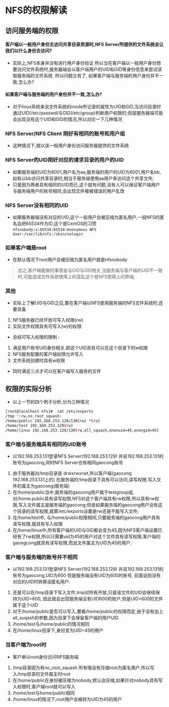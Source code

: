 
# NFS的权限解读

## 访问服务端的权限

#### 客户端以一般用户身份去访问共享目录资源时,NFS Server所提供的文件系统会让我们以什么身份去访问? 

* 实际上,NFS本身并没有进行用户身份验证 所以当在客户端以一般用户身份想要访问文件系统时,服务器端会以客户端用户的UID和GID等身份信息来尝试读取服务端的文件系统. 所以问题又有了, 如果客户端与服务端的用户身份并不一致,怎么办? 


####  如果客户端与服务端的用户身份并不一致,怎么办?

* 对于linux系统来说文件系统的inode所记录的属性为UID和GID,当访问目录时通过UID(/etc/passwd)与GID(/etc/group)判断用户权限的;但是服务器端可能会出现没有这个UID和GID的情况,所以对应一下几种情况

### NFS Server/NFS Client 刚好有相同的账号和用户组
* 这种情况下,就以该一般用户身份访问服务器提供的文件系统
### NFS Server的UID刚好对应的请求目录的用户的UID
* 如果服务端的UID为6001,用户名为aa,服务端的用户的UID为6001,用户名bb,如有以bb访问共享目录时,相当于服务端使用aa用户来访问这个共享文件;
* 只是因为两者具有相同的UID而已,这个就有问题,没有人可以保证客户端用户与服务端用户的账号相同,会出现文件被被错误的用户乱改

### NFS Server没有相同的UID
* 如果服务器端没有对应的UID,这个一般用户会被压缩为匿名用户,一般NFS的匿名会把65534作为ID,这个是CentOS的习惯
`nfsnobody:x:65534:65534:Anonymous NFS User:/var/lib/nfs:/sbin/nologin`

### 如果客户端是root
* 在默认情况下root用户会被压缩为匿名用户就是nfsnobody


> 总之,客户端能做的事情是与UID与GID相关,当服务端与客户端的UID不一致时,可能造成文件系统使用上的混乱这个是NFS使用上的弊端;


### 其他 
* 实际上了解UID与GID之后,要在客户端以NFS使用服务端的NFS文件系统时,还要具备
1. NFS服务器已经开放可写入权限(rw)
2. 实际文件权限具有可写入(w)的权限

* 总结可写入权限的限制 :
1. 满足用户账号UID身份相关,即这个UID具有可以在这个目录下的w权限
2. NFS服务配置的客户端权限允许写入
3. 文件系统创建时具有w权限   
* 同时满足三点才可以在客户端写入服务的文件

## 权限的实际分析

* 以上一节的四个例子分析,分为三种情况
```bash
[root@localhost nfs]#  cat /etc/exports 
/tmp *(rw,no_root_squash) 
/home/public 192.168.253.128/130(rw) *(ro)
/home/test 192.168.253.129(rw)
/home/linux 192.168.253.128/130(rw,all_squash,anonuid=45,anongid=45)
````

### 客户端与服务端具有相同的UID账号
* 以192.168.253.131登录NFS Server(192.168.253.129) 并且192.168.253.131的账号为gaocong,同时NFS Server也有相同gaocong账号

1. 由于服务器对/tmp目录是 drwxrwxrwt,所以客户端(gaocong 192.168.253.131上的) 在服务端的/tmp目录下具有可以访问,读写权限,写入文件的属主为gaocong(服务端)
2. 在/home/public当中,服务端的gaocong用户属于testgroup组,对/home.public具有读写权限,NFS对这个客户端具有rw权限,所以具有rw权限,写入文件属主是服务端的gaocong;但是如果服务端的gaocong用户没有这个目录的读写权限,就算/etc/exports设置是rw还是不能写入文件;
3. 在/home/test中, 与/home/public权限相同,只要服务端的gaocong用户具有读写权限,就具有写入权限
4. 在/home/linux中,所有客户端的UID与GID都会变为45,因为NFS客户端设置已经有了rw权限,所以只需要uid为45的用户对这个文件具有读写权限,客户端的gaongcong就具有读写权限,而且文件属主为UID为45的用户;


### 客户端与服务端的账号并不相同 

* 以192.168.253.131登录NFS Server(192.168.253.129) 并且192.168.253.131的账号为gaocong,UID为600 但是服务端没有UID为600的账号,
前面说到没有对应的UID时转换没匿名用户.
1. 还是可以在/tmp目录下写入文件,tmp对所有开放,只是该文件的UID会继续保持为UID=600, 因此就会出现服务端没有UID600的账户,但是UID=600的文件属于这个UID
2. 对于/home/public是否可以写入,要看/home/public的权限而定,由于没有加上all_suqash的参数,因为目录下会保留客户端的用户UID
3. /home/test与/home/public的情况相同
4. 在/home/linux目录下,身份变为UID=45的用户


### 当客户端为root时
* 客户单以root身份访问NFS服务端

1. /tmp目录因为有no_root_squash 所有哦没有压缩root为匿名用户,所以写入/tmp目录的文件属主时root
2. 在/home/public在身份被压缩为nobody,默认会压缩,如果针对nobody具有写入权限时,客户端root就可以写入
3. /home/test与home/public相同
4. /home/linux的情况下,root用户会被转为UID为45的用户







